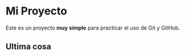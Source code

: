 # Mi Proyecto

Este es un proyecto **muy simple** para practicar el uso de Git y GitHub.

## Ultima cosa
